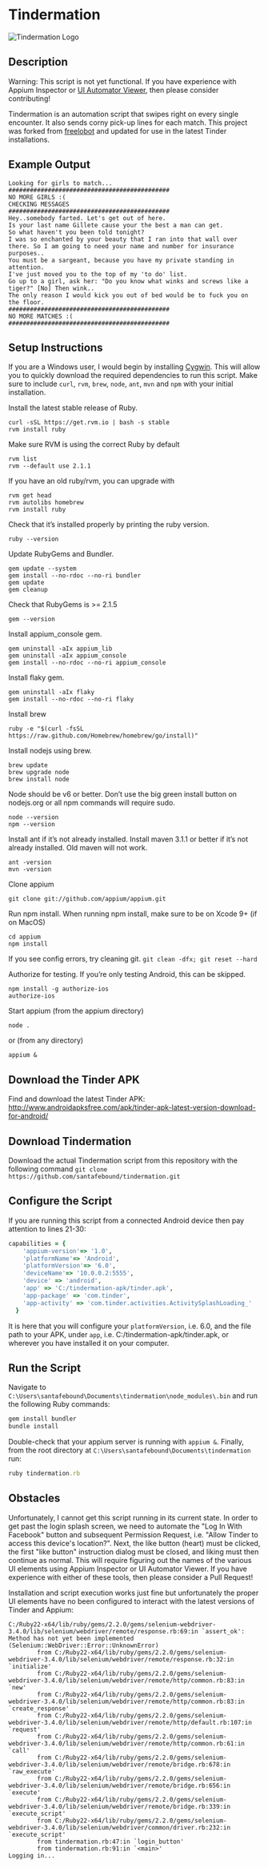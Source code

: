 # Tindermation

![Tindermation Logo](https://github.com/santafebound/tindermation/blob/master/web_hi_res_512.png)

## Description
Warning: This script is not yet functional. If you have experience with Appium Inspector or <a href="http://www.software-testing-tutorials-automation.com/2015/10/ui-automator-viewer-get-android-app.html">UI Automator Viewer</a>, then please consider contributing!

Tindermation is an automation script that swipes right on every single encounter. It also sends corny pick-up lines for each match. This project was forked from <a href="https://github.com/freelobot">freelobot</a> and updated for use in the latest Tinder installations.

## Example Output
```
Looking for girls to match...
#############################################
NO MORE GIRLS :(
CHECKING MESSAGES
#############################################
Hey..somebody farted. Let's get out of here.
Is your last name Gillete cause your the best a man can get.
So what haven't you been told tonight?
I was so enchanted by your beauty that I ran into that wall over there. So I am going to need your name and number for insurance purposes..
You must be a sargeant, because you have my private standing in attention.
I've just moved you to the top of my 'to do' list.
Go up to a girl, ask her: "Do you know what winks and screws like a tiger?" [No] Then wink..
The only reason I would kick you out of bed would be to fuck you on the floor.
#############################################
NO MORE MATCHES :(
#############################################
```

## Setup Instructions

If you are a Windows user, I would begin by installing <a href="https://www.google.cz/search?q=cygwin+latest+installation&rlz=1C1CHBD_enCZ733CZ733&oq=cygwin+latest+installation&aqs=chrome..69i57j0l5.2824j0j7&sourceid=chrome&ie=UTF-8">Cygwin</a>. This will allow you to quickly download the required dependencies to run this script. Make sure to include ``curl``, ``rvm``, ``brew``, ``node``, ``ant``, ``mvn`` and ``npm`` with your initial installation.

Install the latest stable release of Ruby.
```
curl -sSL https://get.rvm.io | bash -s stable
rvm install ruby
```

Make sure RVM is using the correct Ruby by default
```
rvm list
rvm --default use 2.1.1
```

If you have an old ruby/rvm, you can upgrade with
```
rvm get head
rvm autolibs homebrew
rvm install ruby
```

Check that it’s installed properly by printing the ruby version.
```
ruby --version
```

Update RubyGems and Bundler.
```
gem update --system
gem install --no-rdoc --no-ri bundler
gem update
gem cleanup
```

Check that RubyGems is >= 2.1.5
```
gem --version
```

Install appium_console gem.
```
gem uninstall -aIx appium_lib
gem uninstall -aIx appium_console
gem install --no-rdoc --no-ri appium_console
```

Install flaky gem.
```
gem uninstall -aIx flaky
gem install --no-rdoc --no-ri flaky
```

Install brew
```
ruby -e "$(curl -fsSL https://raw.github.com/Homebrew/homebrew/go/install)"
```

Install nodejs using brew.
```
brew update
brew upgrade node
brew install node
```

Node should be v6 or better. Don’t use the big green install button on nodejs.org or all npm commands will require sudo.
```
node --version
npm --version
```

Install ant if it’s not already installed.
Install maven 3.1.1 or better if it’s not already installed. Old maven will not work.
```
ant -version
mvn -version
```

Clone appium
```
git clone git://github.com/appium/appium.git
```

Run npm install. When running npm install, make sure to be on Xcode 9+ (if on MacOS)
```
cd appium
npm install
```

If you see config errors, try cleaning git. ``git clean -dfx; git reset --hard``

Authorize for testing. If you’re only testing Android, this can be skipped.
```
npm install -g authorize-ios
authorize-ios
```

Start appium (from the appium directory)
```
node .
```

or (from any directory)

```
appium &
```

## Download the Tinder APK

Find and download the latest Tinder APK: http://www.androidapksfree.com/apk/tinder-apk-latest-version-download-for-android/

## Download Tindermation

Download the actual Tindermation script from this repository with the following command ``git clone https://github.com/santafebound/tindermation.git``

## Configure the Script

If you are running this script from a connected Android device then pay attention to lines 21-30:

```ruby
capabilities = {
    'appium-version'=> '1.0',
    'platformName'=> 'Android',
    'platformVersion'=> '6.0',
    'deviceName'=> '10.0.0.2:5555',
    'device' => 'android',
    'app' => 'C:/tindermation-apk/tinder.apk',
    'app-package' => 'com.tinder',
    'app-activity' => 'com.tinder.activities.ActivitySplashLoading_'
  }
```

It is here that you will configure your ``platformVersion``, i.e. 6.0, and the file path to your APK, under ``app``, i.e. C:/tindermation-apk/tinder.apk, or wherever you have installed it on your computer.

## Run the Script

Navigate to ``C:\Users\santafebound\Documents\tindermation\node_modules\.bin`` and run the following Ruby commands:

```ruby
gem install bundler
bundle install
```

Double-check that your appium server is running with ``appium &``. Finally, from the root directory at ``C:\Users\santafebound\Documents\tindermation`` run:

```ruby
ruby tindermation.rb
```

## Obstacles

Unfortunately, I cannot get this script running in its current state. In order to get past the login splash screen, we need to automate the "Log In With Facebook" button and subsequent Permission Request, i.e. "Allow Tinder to access this device's location?". Next, the like button (heart) must be clicked, the first "like button" instruction dialog must be closed, and liking must then continue as normal. This will require figuring out the names of the various UI elements using Appium Inspector or UI Automator Viewer. If you have experience with either of these tools, then please consider a Pull Request!

Installation and script execution works just fine but unfortunately the proper UI elements have no been configured to interact with the latest versions of Tinder and Appium:

```
C:/Ruby22-x64/lib/ruby/gems/2.2.0/gems/selenium-webdriver-3.4.0/lib/selenium/webdriver/remote/response.rb:69:in `assert_ok': Method has not yet been implemented (Selenium::WebDriver::Error::UnknownError)
        from C:/Ruby22-x64/lib/ruby/gems/2.2.0/gems/selenium-webdriver-3.4.0/lib/selenium/webdriver/remote/response.rb:32:in `initialize'
        from C:/Ruby22-x64/lib/ruby/gems/2.2.0/gems/selenium-webdriver-3.4.0/lib/selenium/webdriver/remote/http/common.rb:83:in `new'
        from C:/Ruby22-x64/lib/ruby/gems/2.2.0/gems/selenium-webdriver-3.4.0/lib/selenium/webdriver/remote/http/common.rb:83:in `create_response'
        from C:/Ruby22-x64/lib/ruby/gems/2.2.0/gems/selenium-webdriver-3.4.0/lib/selenium/webdriver/remote/http/default.rb:107:in `request'
        from C:/Ruby22-x64/lib/ruby/gems/2.2.0/gems/selenium-webdriver-3.4.0/lib/selenium/webdriver/remote/http/common.rb:61:in `call'
        from C:/Ruby22-x64/lib/ruby/gems/2.2.0/gems/selenium-webdriver-3.4.0/lib/selenium/webdriver/remote/bridge.rb:678:in `raw_execute'
        from C:/Ruby22-x64/lib/ruby/gems/2.2.0/gems/selenium-webdriver-3.4.0/lib/selenium/webdriver/remote/bridge.rb:656:in `execute'
        from C:/Ruby22-x64/lib/ruby/gems/2.2.0/gems/selenium-webdriver-3.4.0/lib/selenium/webdriver/remote/bridge.rb:339:in `execute_script'
        from C:/Ruby22-x64/lib/ruby/gems/2.2.0/gems/selenium-webdriver-3.4.0/lib/selenium/webdriver/common/driver.rb:232:in `execute_script'
        from tindermation.rb:47:in `login_button'
        from tindermation.rb:91:in `<main>'
Logging in...
```
